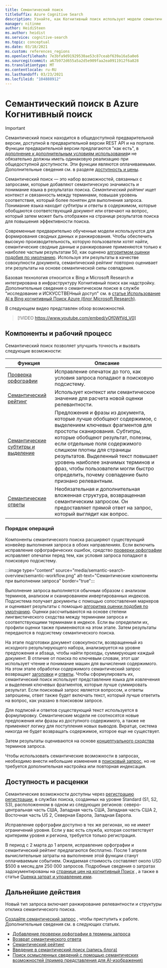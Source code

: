 ```yaml
---
title: Семантический поиск
titleSuffix: Azure Cognitive Search
description: Узнайте, как Когнитивный поиск использует модели семантического поиска с глубоким обучением из Bing, чтобы сделать результаты поиска более интуитивно понятными.
manager: nitinme
author: HeidiSteen
ms.author: heidist
ms.service: cognitive-search
ms.topic: conceptual
ms.date: 03/18/2021
ms.custom: references_regions
ms.openlocfilehash: 7e3bfa9d91929530ae53c87ceabf639a16a5a0e6
ms.sourcegitcommit: a67b972d655a5a2d5e909faa2ea0911912f6a828
ms.translationtype: MT
ms.contentlocale: ru-RU
ms.lasthandoff: 03/23/2021
ms.locfileid: "104888912"
---
```

# <a name="semantic-search-in-azure-cognitive-search"></a>Семантический поиск в Azure Когнитивный поиск

> [!IMPORTANT]
> Семантический поиск находится в общедоступной предварительной версии, доступной в предварительной версии REST API и на портале. Функции предварительной версии предлагаются "как есть", в [дополнение к дополнительным условиям использования](https://azure.microsoft.com/support/legal/preview-supplemental-terms/)и не обязательно должны иметь одинаковую реализацию при общедоступной доступности. Эти функции являются оплачиваемыми. Дополнительные сведения см. в разделе [доступность и цены](semantic-search-overview.md#availability-and-pricing).

Семантический поиск — это набор возможностей, связанных с запросами, которые добавляют семантическую значимость и понимание языка в результатах поиска. *Семантический рейтинг* ищет контекст и связанность между терминами, повышая уровень соответствия, который более понятен для выполнения запроса. Понимание языка находит *субтитры* и *ответы* в содержимом, которые обобщаются соответствующий документ или отвечают на вопрос, который затем может быть отображен на странице результатов поиска для повышения эффективности поиска.

Современные предварительно обученные модели используются для формирования сводных данных и ранжирования. Чтобы обеспечить высокую производительность, которую пользователи хотят найти, семантические сводные данные и ранжирование применяются только к наиболее частым результатам 50, как оценено [алгоритмом оценки подобия по умолчанию](index-similarity-and-scoring.md#similarity-ranking-algorithms). Используя эти результаты в качестве совокупности документа, семантический рейтинг повторно оценивает эти результаты на основе семантической силы совпадения.

Базовая технология относится к Bing и Microsoft Research и интегрирована в инфраструктуру Когнитивный поиск как надстройку. Дополнительные сведения о семантическом поиске в службе "исследование и ИСКУССТВЕНный доступ" см. в [статье Использование AI в Bing когнитивный Поиск Azure (блог Microsoft Research)](https://www.microsoft.com/research/blog/the-science-behind-semantic-search-how-ai-from-bing-is-powering-azure-cognitive-search/).

В следующем видео представлен обзор возможностей.

> [!VIDEO https://www.youtube.com/embed/yOf0WfVd_V0]

## <a name="components-and-workflow"></a>Компоненты и рабочий процесс

Семантический поиск позволяет улучшить точность и вызвать следующие возможности:

| Функция | Описание |
|---------|-------------|
| [Проверка орфографии](speller-how-to-add.md) | Исправление опечаток до того, как условия запроса попадают в поисковую подсистему. |
| [Семантический рейтинг](semantic-ranking.md) | Использует контекст или семантическое значение для расчета новой оценки релевантности. |
| [Семантические субтитры и выделение](semantic-how-to-query-request.md) | Предложения и фразы из документа, которые лучше обобщеют содержимое, с выделением ключевых фрагментов для простоты сканирования. Субтитры, которые обобщеют результат, полезны, если отдельные поля содержимого слишком плотны для страницы результатов. Выделенный текст повышает уровень наиболее значимых терминов и фраз, чтобы пользователи могли быстро определить, почему совпадение было признано релевантным. |
| [Семантические ответы](semantic-answers.md) | Необязательная и дополнительная вложенная структура, возвращенная семантическим запросом. Он предоставляет прямой ответ на запрос, который выглядит как вопрос. |

### <a name="order-of-operations"></a>Порядок операций

Компоненты семантического поиска расширяют существующий конвейер выполнения запроса в обоих направлениях. Если включить исправление орфографических ошибок, средство [проверки орфографии](speller-how-to-add.md) исправляет опечатки перед тем, как условия запроса попадают в поисковую подсистему.

:::image type="content" source="media/semantic-search-overview/semantic-workflow.png" alt-text="Семантические компоненты при выполнении запроса" border="true":::

Выполнение запроса выполняется обычным образом с анализом терминов, анализом и сканированием инвертированных индексов. Подсистема получает документы с помощью сопоставления маркеров и оценивает результаты с помощью [алгоритма оценки подобия по умолчанию](index-similarity-and-scoring.md#similarity-ranking-algorithms). Оценки рассчитываются на основе степени лингвистического сходства между терминами запроса и соответствующими терминами в индексе. Если вы определили их, профили оценки также применяются на этом этапе. Затем результаты передаются в подсистему семантического поиска.

На этапе подготовки документ совокупности, возвращенный из исходного результирующего набора, анализируется на уровне предложения и абзаца, чтобы найти проходы, суммирующие каждый документ. В отличие от поиска по ключевым словам, этот шаг использует чтение и понимание машин для вычисления содержимого. На этом этапе обработки содержимого семантический запрос возвращает [заголовки](semantic-how-to-query-request.md) и [ответы](semantic-answers.md). Чтобы сформулировать их, семантический поиск использует представление языка для извлечения и выделения ключевых фрагментов, которые лучше суммировать результат. Если поисковый запрос является вопросом, и ответы запрошены, ответ также будет включать текст, который лучше ответить на вопрос, как указано в поисковом запросе. 

Для подписей и ответов существующий текст используется в формулировку. Семантические модели не соотносятся новые предложения или фразы из доступного содержимого, а также не применяют логику для поступления новых выводов. Вкратце, система никогда не будет возвращать содержимое, которое еще не существует.

Затем результаты оцениваются на основе [концептуального сходства](semantic-ranking.md) терминов запроса.

Чтобы использовать семантические возможности в запросах, необходимо внести небольшие изменения в [поисковый запрос](semantic-how-to-query-request.md), но не требуется дополнительная настройка или повторная индексация.

## <a name="availability-and-pricing"></a>Доступность и расценки

Семантические возможности доступны через [регистрацию регистрации](https://aka.ms/SemanticSearchPreviewSignup), в службах поиска, созданных на уровне Standard (S1, S2, S3), расположенном в одном из следующих регионов: северо-центральная часть США, Западная часть США, Западная часть США 2, Восточная часть US 2, Северная Европа, Западная Европа. 

Исправление орфографии доступно в тех же регионах, но не имеет ограничений уровня. Если у вас есть служба, которая соответствует критериям уровня и региона, требуется только регистрация.

В период с 2 марта до 1 апреля, исправление орфографии и семантический рейтинг предлагаются бесплатно. После 1 апреля вычислительные затраты на выполнение этой функции станут оплачиваемым событием. Ожидаемая стоимость составляет около USD $500 в месяц для 250 000 запросов. Подробные сведения о затратах задокументированы на [странице цен на когнитивный Поиск](https://azure.microsoft.com/pricing/details/search/) , а также в статье [Оценка затрат и управление ими](search-sku-manage-costs.md).

## <a name="next-steps"></a>Дальнейшие действия

Новый тип запроса включает ранжирование релевантности и структуры отклика семантического поиска.

[Создайте семантический запрос](semantic-how-to-query-request.md) , чтобы приступить к работе. Дополнительные сведения см. в следующих статьях.

+ [Добавление проверки орфографии в термины запроса](speller-how-to-add.md)
+ [Возврат семантического ответа](semantic-answers.md)
+ [Семантический рейтинг](semantic-ranking.md)
+ [Введение в семантический поиск (запись блога)](https://techcommunity.microsoft.com/t5/azure-ai/introducing-semantic-search-bringing-more-meaningful-results-to/ba-p/2175636)
+ [Поиск осмысленных сведений с помощью семантических возможностей (пример представления для AI-изображения)](https://channel9.msdn.com/Shows/AI-Show/Find-meaningful-insights-using-semantic-capabilities-in-Azure-Cognitive-Search)